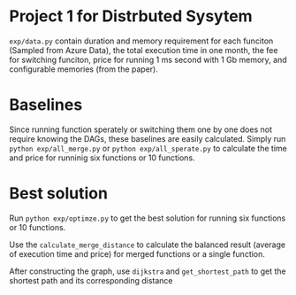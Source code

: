 
# Project 1 for Distrbuted Sysytem
`exp/data.py` contain duration and memory requirement for each funciton (Sampled from Azure Data), the total execution time in one month, the fee for switching funciton, price for running 1 ms second with 1 Gb memory, and configurable memories (from the paper).
# Baselines
Since running function sperately or switching them one by one does not require knowing the DAGs, these baselines are easily calculated. Simply run `python exp/all_merge.py` or `python exp/all_sperate.py` to calculate the time and price for runninig six functions or 10 functions.
# Best solution
Run `python exp/optimze.py` to get the best solution for running six functions or 10 functions. 

Use the `calculate_merge_distance` to calculate the balanced result (average of execution time and price) for merged functions or a single function.

After constructing the graph, use `dijkstra` and `get_shortest_path` to get the shortest path and its corresponding distance